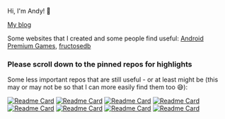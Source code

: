 Hi, I'm Andy! 👋

[My blog](https://blog.letit.run/)

Some websites that I created and some people find useful: [Android Premium Games](https://androidpremium.games/), [fructosedb](https://fructosedb.org/)

### Please scroll down to the pinned repos for highlights

Some less important repos that are still useful - or at least might be (this may or may not be so that I can more easily find them too 😅):

[![Readme Card](https://github-readme-stats.vercel.app/api/pin/?username=s-h-a-d-o-w&description_lines_count=2&repo=NotepadPlusPlus-Remixed-Theme)](https://github.com/s-h-a-d-o-w/NotepadPlusPlus-Remixed-Theme)
[![Readme Card](https://github-readme-stats.vercel.app/api/pin/?username=s-h-a-d-o-w&description_lines_count=2&repo=github-userscripts)](https://github.com/s-h-a-d-o-w/github-userscripts)
[![Readme Card](https://github-readme-stats.vercel.app/api/pin/?username=s-h-a-d-o-w&description_lines_count=2&repo=react-spring-comparison)](https://github.com/s-h-a-d-o-w/react-spring-comparison)
[![Readme Card](https://github-readme-stats.vercel.app/api/pin/?username=s-h-a-d-o-w&description_lines_count=2&repo=simple-async-memo)](https://github.com/s-h-a-d-o-w/simple-async-memo)
[![Readme Card](https://github-readme-stats.vercel.app/api/pin/?username=s-h-a-d-o-w&description_lines_count=2&repo=regtobin)](https://github.com/s-h-a-d-o-w/regtobin)
[![Readme Card](https://github-readme-stats.vercel.app/api/pin/?username=s-h-a-d-o-w&description_lines_count=2&repo=cf-geo-steering-helper)](https://github.com/s-h-a-d-o-w/cf-geo-steering-helper)
[![Readme Card](https://github-readme-stats.vercel.app/api/pin/?username=s-h-a-d-o-w&description_lines_count=2&repo=talon-eyetracking)](https://github.com/s-h-a-d-o-w/talon-eyetracking)
[![Readme Card](https://github-readme-stats.vercel.app/api/pin/?username=s-h-a-d-o-w&description_lines_count=2&repo=napi-async-example)](https://github.com/s-h-a-d-o-w/napi-async-example)

<!--
**s-h-a-d-o-w/s-h-a-d-o-w** is a ✨ _special_ ✨ repository because its `README.md` (this file) appears on your GitHub profile.

Here are some ideas to get you started:

- 🔭 I’m currently working on ...
- 🌱 I’m currently learning ...
- 👯 I’m looking to collaborate on ...
- 🤔 I’m looking for help with ...
- 💬 Ask me about ...
- 📫 How to reach me: ...
- 😄 Pronouns: ...
- ⚡ Fun fact: ...
-->
